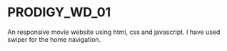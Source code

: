 # PRODIGY_WD_01
An responsive movie website using html, css and javascript. I have used swiper for the home navigation.
